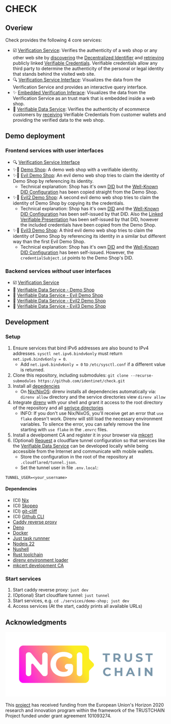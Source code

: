# CHECK

## Overiew

Check provides the following 4 core services:

- ☑️ [Verification Service](./services/verification-service): Verifies the
  authenticity of a web shop or any other web site by
  [discovering](https://identity.foundation/.well-known/resources/did-configuration/)
  the [Decentralized Identifier](https://www.w3.org/TR/did-core/) and
  [retrieving](https://identity.foundation/linked-vp/) publicly linked
  [Verifiable Credentials](https://www.w3.org/TR/vc-data-model/). Verifiable
  credentials allow any third party to determine the authenticity of the
  personal or legal identity that stands behind the visited web site.
- 🔍 [Verification Service Interface](./services/verification-service-ui):
  Visualizes the data from the Verification Service and provides an interactive
  query interface.
- ✨ [Embedded Verification Inferace](./services/embedded-verification-ui):
  Visualizes the data from the Verification Service as an trust mark that is
  embedded inside a web shop.
- 🔁 [Verifiable Data Service](./services/verifiable-data-service): Verifies the
  authenticity of ecommerce customers by
  [receiving](https://openid.net/specs/openid-4-verifiable-presentations-1_0-20.html)
  Verifiable Credentials from customer wallets and providing the verified data
  to the web shop.

## Demo deployment

### Frontend services with user interfaces

- 🔍 [Verification Service Interface](https://check.identinet.io)
- ✨🔁 [Demo Shop](https://demo-shop.check.identinet.io): A demo web shop with a
  verifiable identity.
- ✨🔁 [Evil Demo Shop](https://evil-demo-shop.check.identinet.io): An evil demo
  web shop tries to claim the identity of Demo Shop by referencing its identity.
  - Technical explanation: Shop has it's own
    [DID](https://evil-demo-shop.check.identinet.io/.well-known/did.json) but
    the
    [Well-Known DID Configuration](https://evil-demo-shop.check.identinet.io/.well-known/did-configuration.json)
    has been copied straight from the Demo Shop.
- ✨🔁 [Evil2 Demo Shop](https://evil2-demo-shop.check.identinet.io): A second
  evil demo web shop tries to claim the identity of Demo Shop by copying its the
  credentials.
  - Technical explanation: Shop has it's own
    [DID](https://evil2-demo-shop.check.identinet.io/.well-known/did.json) and
    the
    [Well-Known DID Configuration](https://evil2-demo-shop.check.identinet.io/.well-known/did-configuration.json)
    has been self-issued by that DID. Also the
    [Linked Verifiable Presentation](https://evil2-demo-shop.check.identinet.io/.well-known/presentation.json)
    has been self-issued by that DID, however the included credentials have been
    copied from the Demo Shop.
- ✨🔁 [Evil3 Demo Shop](https://evil3-demo-shop.check.identinet.io): A third
  evil demo web shop tries to claim the identity of Demo Shop by referencing its
  identity in a similar but different way than the first Evil Demo Shop.
  - Technical explanation: Shop has it's own
    [DID](https://evil3-demo-shop.check.identinet.io/.well-known/did.json) and
    the
    [Well-Known DID Configuration](https://evil3-demo-shop.check.identinet.io/.well-known/did-configuration.json)
    has been self-issued. However, the `credentialSubject.id` points to the Demo
    Shop's DID.

### Backend services _without_ user interfaces

- ☑️ [Verification Service](https://api.check.identinet.io)
- 🔁
  [Verifiable Data Service - Demo Shop](https://demo-shop.vds.check.identinet.io)
- 🔁
  [Verifiable Data Service - Evil Demo Shop](https://evil-demo-shop.vds.check.identinet.io)
- 🔁
  [Verifiable Data Service - Evil2 Demo Shop](https://evil2-demo-shop.vds.check.identinet.io)
- 🔁
  [Verifiable Data Service - Evil3 Demo Shop](https://evil3-demo-shop.vds.check.identinet.io)

## Development

### Setup

1. Ensure services that bind IPv6 addresses are also bound to IPv4 addresses.
   `sysctl net.ipv6.bindv6only` must return `net.ipv6.bindv6only = 0`.
   - Add `net.ipv6.bindv6only = 0` to `/etc/sysctl.conf` if a different value is
     returned.
1. Clone this repository, including submodules:
   `git clone --recurse-submodules https://github.com/identinet/check.git`
1. Install all [depedencies](#dependencies)
   - On [Nix/NixOS](https://nixos.org): direnv installs all dependencies
     automatically via: `direnv allow` directory and the service directories
     view `direnv allow`
1. Integrate [direnv](https://direnv.net/) with your shell and grant it access
   to the root directory of the repository and all
   [serivce directories](./services)
   - INFO: If you don't use Nix/NixOS, you'll receive get an error that
     `use flake` doesn't work. Direnv will still load the necessary environment
     variables. To silence the error, you can safely remove the line starting
     with `use flake` in the `.envrc` files.
1. Install a develpoment CA and register it in your browser via
   [mkcert](https://github.com/FiloSottile/mkcert)
1. (Optional) [Request](mailto:support@identinet.io) a cloudflare tunnel
   configuration so that services like the
   [Verifiable Data Service](./services/verifiable-data-service/) can be
   developed locally while being accessible from the Internet and communicate
   with mobile wallets.
   - Store the configuration in the root of the repository at
     `.cloudflared/tunnel.json`.
   - Set the tunnel user in file `.env.local`:

```dotenv
TUNNEL_USER=<your_username>
```

#### Dependencies

- (CI) [Nix](https://nixos.org)
- (CI) [Skopeo](https://github.com/containers/skopeo)
- (CI) [git-cliff](https://github.com/orhun/git-cliff)
- (CI) [Github CLI](https://cli.github.com/)
- [Caddy reverse proxy](https://caddy.com/)
- [Deno](https://deno.com/)
- [Docker](https://docker.com/)
- [Just task runnner](https://just.systems/)
- [Nodejs 22](https://nodejs.org/)
- [Nushell](https://nushell.sh/)
- [Rust toolchain](https://rust-lang.github.io/)
- [direnv environment loader](https://direnv.net/)
- [mkcert development CA](https://github.com/FiloSottile/mkcert)

### Start services

1. Start caddy reverse proxy: `just dev`
2. (Optional) Start cloudflare tunnel: `just tunnel`
3. Start services, e.g. `cd ./services/demo-shop; just dev`
4. Access services (At the start, caddy prints all available URLs)

## Acknowledgments

![NGI TRUSTCHAIN](./docs/src/assets/NGI_TRUSTCHAIN.webp)

This [project](https://identinet.io/projects/check) has received funding from
the European Union's Horizon 2020 research and innovation program within the
framework of the TRUSTCHAIN Project funded under grant agreement 101093274.
